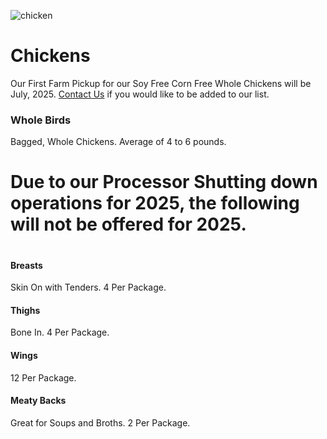 ![chicken](/sony/food1.jpeg "chicken")

# Chickens
Our First Farm Pickup for our Soy Free Corn Free Whole Chickens will be July, 2025. [Contact Us](/contact) if you would like to be added to our list.

### Whole Birds
Bagged, Whole Chickens. Average of 4 to 6 pounds.
# Due to our Processor Shutting down operations for 2025, the following will not be offered for 2025.
#
#### Breasts
Skin On with Tenders. 4 Per Package.
#### Thighs
Bone In. 4 Per Package.
#### Wings
12 Per Package.
#### Meaty Backs
Great for Soups and Broths. 2 Per Package.
